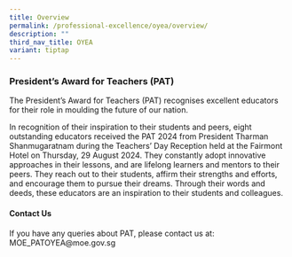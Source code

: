 ```yaml
---
title: Overview
permalink: /professional-excellence/oyea/overview/
description: ""
third_nav_title: OYEA
variant: tiptap
---
```

<h3>President’s Award for Teachers (PAT)</h3>
<p>The President’s Award for Teachers (PAT) recognises excellent educators
for their role in moulding the future of our nation.</p>
<p>In recognition of their inspiration to their students and peers, eight
outstanding educators received the PAT 2024 from President Tharman Shanmugaratnam
during the Teachers’ Day Reception held at the Fairmont Hotel on Thursday,
29 August 2024. They constantly adopt innovative approaches in their lessons,
and are lifelong learners and mentors to their peers. They reach out to
their students, affirm their strengths and efforts, and encourage them
to pursue their dreams. Through their words and deeds, these educators
are an inspiration to their students and colleagues.</p>
<h4>Contact Us</h4>
<p>If you have any queries about PAT, please contact us at: <a rel="noopener noreferrer nofollow" target="_blank">MOE_PATOYEA@moe.gov.sg</a>
</p>